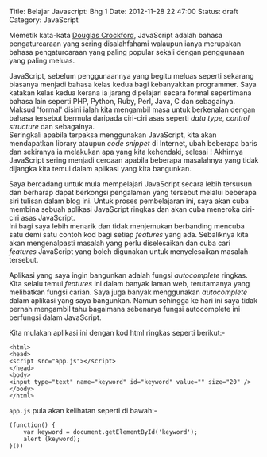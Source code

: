 Title: Belajar Javascript: Bhg 1
Date: 2012-11-28 22:47:00
Status: draft
Category: JavaScript

Memetik kata-kata [Douglas Crockford][1], JavaScript adalah bahasa 
pengaturcaraan yang sering disalahfahami walaupun ianya merupakan bahasa 
pengaturcaraan yang paling popular sekali dengan penggunaan yang paling meluas.  

JavaScript, sebelum penggunaannya yang begitu meluas seperti sekarang biasanya 
menjadi bahasa kelas kedua bagi kebanyakkan programmer. Saya katakan kelas 
kedua kerana ia jarang dipelajari secara formal sepertimana bahasa lain seperti 
PHP, Python, Ruby, Perl, Java, C dan sebagainya. Maksud 'formal' disini ialah 
kita mengambil masa untuk berkenalan dengan bahasa tersebut bermula daripada 
ciri-ciri asas seperti *data type*, *control structure* dan sebagainya.  
Seringkali apabila terpaksa menggunakan JavaScript, kita akan mendapatkan 
library ataupun *code snippet* di Internet, ubah beberapa baris dan sekiranya 
ia melakukan apa yang kita kehendaki, selesai ! Akhirnya JavaScript sering 
menjadi cercaan apabila beberapa masalahnya yang tidak dijangka kita temui 
dalam aplikasi yang kita bangunkan.

Saya bercadang untuk mula mempelajari JavaScript secara lebih tersusun dan 
berharap dapat berkongsi pengalaman yang tersebut melalui beberapa siri tulisan 
dalam blog ini. Untuk proses pembelajaran ini, saya akan cuba membina sebuah 
aplikasi JavaScript ringkas dan akan cuba meneroka ciri-ciri asas JavaScript.  
Ini bagi saya lebih menarik dan tidak menjemukan berbanding mencuba satu demi 
satu contoh kod bagi setiap *features* yang ada. Sebaliknya kita akan 
mengenalpasti masalah yang perlu diselesaikan dan cuba cari *features* 
JavaScript yang boleh digunakan untuk menyelesaikan masalah tersebut.

Aplikasi yang saya ingin bangunkan adalah fungsi *autocomplete* ringkas. Kita 
selalu temui *features* ini dalam banyak laman web, terutamanya yang melibatkan 
fungsi carian. Saya juga banyak menggunakan *autocomplete* dalam aplikasi yang 
saya bangunkan. Namun sehingga ke hari ini saya tidak pernah mengambil tahu 
bagaimana sebenarya fungsi autocomplete ini berfungsi dalam JavaScript.

Kita mulakan aplikasi ini dengan kod html ringkas seperti berikut:-

    <html>
    <head>
    <script src="app.js"></script>
    </head>
    <body>
    <input type="text" name="keyword" id="keyword" value="" size="20" />
    </body>
    </html>

`app.js` pula akan kelihatan seperti di bawah:-

    (function() {
        var keyword = document.getElementById('keyword');
        alert (keyword);
    }())

[1]:http://javascript.crockford.com/
[2]:http://stackoverflow.com/questions/1634268/explain-javascripts-encapsulated-anonymous-function-syntax
[3]:http://stackoverflow.com/questions/9342122/javascript-on-load-execution
